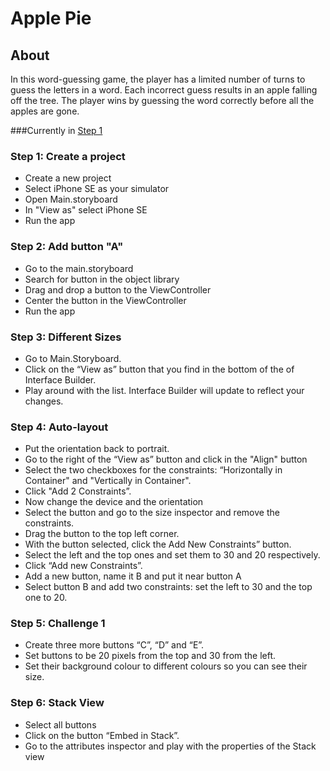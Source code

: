 # Apple Pie

## About
In this word-guessing game, the player has a limited number of turns to guess the letters in a word. Each incorrect guess results in an apple falling off the tree. The player wins by guessing the word correctly before all the apples are gone.

###Currently in
[Step 1](#step-6-:-stack-view)

### Step 1: Create a project
- Create a new project
- Select iPhone SE as your simulator
- Open Main.storyboard
- In "View as" select iPhone SE
- Run the app

### Step 2: Add button "A"
- Go to the main.storyboard
- Search for button in the object library
- Drag and drop a button to the ViewController
- Center the button in the ViewController
- Run the app

### Step 3: Different Sizes
- Go to Main.Storyboard.
- Click on the “View as” button that you find in the bottom of the of Interface Builder.
- Play around with the list. Interface Builder will update to reflect your changes.

### Step 4: Auto-layout
- Put the orientation back to portrait.
- Go to the right of the “View as” button and click in the "Align" button
- Select the two checkboxes for the constraints: “Horizontally in Container" and "Vertically in Container".
- Click "Add 2 Constraints”.
- Now change the device and the orientation
- Select the button and go to the size inspector and remove the constraints.
- Drag the button to the top left corner.
- With the button selected, click the Add New Constraints” button.
- Select the left and the top ones and set them to 30 and 20 respectively.
- Click “Add new Constraints”.
- Add a new button, name it B and put it near button A
- Select button B and add two constraints: set the left to 30 and the top one to 20.

### Step 5: Challenge 1

- Create three more buttons “C”, “D” and “E”.
- Set buttons to be 20 pixels from the top and 30 from the left.
- Set their background colour to different colours so you can see their size.

### Step 6: Stack View

- Select all buttons
- Click on the button “Embed in Stack”.
- Go to the attributes inspector and play with the properties of the Stack view

